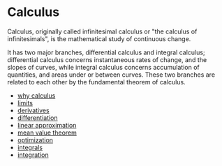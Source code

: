 # Calculus

Calculus, originally called infinitesimal calculus or "the calculus of infinitesimals",
is the mathematical study of continuous change.

It has two major branches, differential calculus and integral calculus;
differential calculus concerns instantaneous rates of change, and the slopes of curves,
while integral calculus concerns accumulation of quantities, and areas under or between curves.
These two branches are related to each other by the fundamental theorem of calculus.

- [why calculus](./why.md)
- [limits](./limits.md)
- [derivatives](./derivatives.md)
- [differentiation](./differentiation.md)
- [linear approximation](./linear-approximation.md)
- [mean value theorem](./mean-value-theorem.md)
- [optimization](./optimization.md)
- [integrals](./integrals.md)
- [integration](./integration.md)
